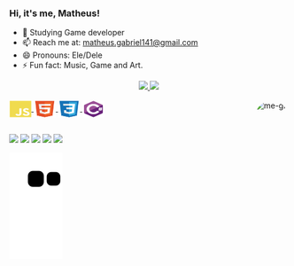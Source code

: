 ### Hi, it's me, Matheus!


- 🌱 Studying Game developer 
- 📫 Reach me at: matheus.gabriel141@gmail.com
- 😄 Pronouns: Ele/Dele
- ⚡ Fun fact: Music, Game and Art.

<div align="center">
  <a href="https://github.com/Mtheus132">
  <img height="180em" src="https://github-readme-stats.vercel.app/api?username=Mtheus132&show_icons=true&theme=tokyonight&include_all_commits=true&count_private=true"/>
  <img height="180em" src="https://github-readme-stats.vercel.app/api/top-langs/?username=Mtheus132&layout=compact&langs_count=7&theme=tokyonight"/>
</div>
  
  <div style="display: inline_block"><br>
  <img align="center" alt="Rafa-Js" height="30" width="40" src="https://raw.githubusercontent.com/devicons/devicon/master/icons/javascript/javascript-plain.svg">
  <img align="center" alt="Rafa-HTML" height="30" width="40" src="https://raw.githubusercontent.com/devicons/devicon/master/icons/html5/html5-original.svg">
  <img align="center" alt="Rafa-CSS" height="30" width="40" src="https://raw.githubusercontent.com/devicons/devicon/master/icons/css3/css3-original.svg">
  <img align="center" alt="Rafa-Csharp" height="30" width="40" src="https://raw.githubusercontent.com/devicons/devicon/master/icons/csharp/csharp-original.svg">
    
  <img align="right" alt="me-gif" height="150" style="border-radius:50px;" src="https://i.pinimg.com/originals/5c/69/f4/5c69f4fa0134711e5fddeb761976c3fb.gif">
</div>
  
   ##
  
  <div> 
    <a href="https://www.linkedin.com/in/matheus-gabriel-7772a3123/" target="_blank"><img src="https://img.shields.io/badge/-LinkedIn-%230077B5?style=for-the-badge&logo=linkedin&logoColor=white" target="_blank"></a>
    <a href = "mailto:matheus.gabriel141@gmail.com"><img src="https://img.shields.io/badge/-Gmail-%23333?style=for-the-badge&logo=gmail&logoColor=white" target="_blank"></a>
  <a href="https://www.instagram.com/matthews.gabriel151/" target="_blank"><img src="https://img.shields.io/badge/-Instagram-%23E4405F?style=for-the-badge&logo=instagram&logoColor=white" target="_blank"></a>    
     <a href="https://open.spotify.com/user/mathewsdfhdfb?si=660a7a8622ba457b&nd=1" target="_blank"><img src="https://img.shields.io/badge/Spotify-1ED760?&style=for-the-badge&logo=spotify&logoColor=white target="_blank"></a> 
     <a href="https://www.youtube.com/channel/UC0f49imEP2ywcWkFH3og_mw" target="_blank"><img src="https://img.shields.io/badge/YouTube-FF0000?style=for-the-badge&logo=youtube&logoColor=white" target="_blank"></a> 
 
</div>
    
  ![Snake animation](https://github.com/Mtheus132/Mtheus132/blob/output/github-contribution-grid-snake.svg)

